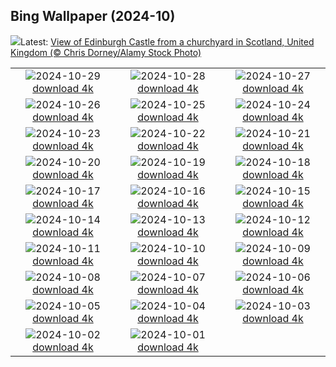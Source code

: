 ## Bing Wallpaper (2024-10)
![](https://www.bing.com/th?id=OHR.HauntedEdinburgh_EN-IN2114348431_UHD.jpg&w=1000)Latest: [View of Edinburgh Castle from a churchyard in Scotland, United Kingdom (© Chris Dorney/Alamy Stock Photo)](https://www.bing.com/th?id=OHR.HauntedEdinburgh_EN-IN2114348431_UHD.jpg)

|      |      |      |
| :----: | :----: | :----: |
|![](https://www.bing.com/th?id=OHR.GreatOwl_EN-IN1904350496_UHD.jpg&pid=hp&w=384&h=216&rs=1&c=4)2024-10-29 [download 4k](https://www.bing.com/th?id=OHR.GreatOwl_EN-IN1904350496_UHD.jpg)|![](https://www.bing.com/th?id=OHR.PumpkinMist_EN-IN1738754206_UHD.jpg&pid=hp&w=384&h=216&rs=1&c=4)2024-10-28 [download 4k](https://www.bing.com/th?id=OHR.PumpkinMist_EN-IN1738754206_UHD.jpg)|![](https://www.bing.com/th?id=OHR.PolarBearHug_EN-IN1521700160_UHD.jpg&pid=hp&w=384&h=216&rs=1&c=4)2024-10-27 [download 4k](https://www.bing.com/th?id=OHR.PolarBearHug_EN-IN1521700160_UHD.jpg)|
|![](https://www.bing.com/th?id=OHR.GhostForest_EN-IN3485758200_UHD.jpg&pid=hp&w=384&h=216&rs=1&c=4)2024-10-26 [download 4k](https://www.bing.com/th?id=OHR.GhostForest_EN-IN3485758200_UHD.jpg)|![](https://www.bing.com/th?id=OHR.GoldenTempleIN_EN-IN0200918572_UHD.jpg&pid=hp&w=384&h=216&rs=1&c=4)2024-10-25 [download 4k](https://www.bing.com/th?id=OHR.GoldenTempleIN_EN-IN0200918572_UHD.jpg)|![](https://www.bing.com/th?id=OHR.BodieCalifornia_EN-IN0325721047_UHD.jpg&pid=hp&w=384&h=216&rs=1&c=4)2024-10-24 [download 4k](https://www.bing.com/th?id=OHR.BodieCalifornia_EN-IN0325721047_UHD.jpg)|
|![](https://www.bing.com/th?id=OHR.MadameSherriCastle_EN-IN8531009013_UHD.jpg&pid=hp&w=384&h=216&rs=1&c=4)2024-10-23 [download 4k](https://www.bing.com/th?id=OHR.MadameSherriCastle_EN-IN8531009013_UHD.jpg)|![](https://www.bing.com/th?id=OHR.MonsterDoor_EN-IN9699696476_UHD.jpg&pid=hp&w=384&h=216&rs=1&c=4)2024-10-22 [download 4k](https://www.bing.com/th?id=OHR.MonsterDoor_EN-IN9699696476_UHD.jpg)|![](https://www.bing.com/th?id=OHR.AutumnCypress_EN-IN6952918183_UHD.jpg&pid=hp&w=384&h=216&rs=1&c=4)2024-10-21 [download 4k](https://www.bing.com/th?id=OHR.AutumnCypress_EN-IN6952918183_UHD.jpg)|
|![](https://www.bing.com/th?id=OHR.SmilingSloth_EN-IN6528412181_UHD.jpg&pid=hp&w=384&h=216&rs=1&c=4)2024-10-20 [download 4k](https://www.bing.com/th?id=OHR.SmilingSloth_EN-IN6528412181_UHD.jpg)|![](https://www.bing.com/th?id=OHR.DenderaTemple_EN-IN5970079053_UHD.jpg&pid=hp&w=384&h=216&rs=1&c=4)2024-10-19 [download 4k](https://www.bing.com/th?id=OHR.DenderaTemple_EN-IN5970079053_UHD.jpg)|![](https://www.bing.com/th?id=OHR.CentralParkAutumn_EN-IN5680267984_UHD.jpg&pid=hp&w=384&h=216&rs=1&c=4)2024-10-18 [download 4k](https://www.bing.com/th?id=OHR.CentralParkAutumn_EN-IN5680267984_UHD.jpg)|
|![](https://www.bing.com/th?id=OHR.KochiaJapan_EN-IN5650335355_UHD.jpg&pid=hp&w=384&h=216&rs=1&c=4)2024-10-17 [download 4k](https://www.bing.com/th?id=OHR.KochiaJapan_EN-IN5650335355_UHD.jpg)|![](https://www.bing.com/th?id=OHR.FossilsDorset_EN-IN8166306282_UHD.jpg&pid=hp&w=384&h=216&rs=1&c=4)2024-10-16 [download 4k](https://www.bing.com/th?id=OHR.FossilsDorset_EN-IN8166306282_UHD.jpg)|![](https://www.bing.com/th?id=OHR.MaraMigration_EN-IN7701830094_UHD.jpg&pid=hp&w=384&h=216&rs=1&c=4)2024-10-15 [download 4k](https://www.bing.com/th?id=OHR.MaraMigration_EN-IN7701830094_UHD.jpg)|
|![](https://www.bing.com/th?id=OHR.CocoBeach_EN-IN4417301861_UHD.jpg&pid=hp&w=384&h=216&rs=1&c=4)2024-10-14 [download 4k](https://www.bing.com/th?id=OHR.CocoBeach_EN-IN4417301861_UHD.jpg)|![](https://www.bing.com/th?id=OHR.AlcazarSeville_EN-IN3915163511_UHD.jpg&pid=hp&w=384&h=216&rs=1&c=4)2024-10-13 [download 4k](https://www.bing.com/th?id=OHR.AlcazarSeville_EN-IN3915163511_UHD.jpg)|![](https://www.bing.com/th?id=OHR.DussehraMysore_EN-IN0426603332_UHD.jpg&pid=hp&w=384&h=216&rs=1&c=4)2024-10-12 [download 4k](https://www.bing.com/th?id=OHR.DussehraMysore_EN-IN0426603332_UHD.jpg)|
|![](https://www.bing.com/th?id=OHR.QuebecDuck_EN-IN6498950304_UHD.jpg&pid=hp&w=384&h=216&rs=1&c=4)2024-10-11 [download 4k](https://www.bing.com/th?id=OHR.QuebecDuck_EN-IN6498950304_UHD.jpg)|![](https://www.bing.com/th?id=OHR.SoranoItaly_EN-IN0546705889_UHD.jpg&pid=hp&w=384&h=216&rs=1&c=4)2024-10-10 [download 4k](https://www.bing.com/th?id=OHR.SoranoItaly_EN-IN0546705889_UHD.jpg)|![](https://www.bing.com/th?id=OHR.AspensColorado_EN-IN9587734366_UHD.jpg&pid=hp&w=384&h=216&rs=1&c=4)2024-10-09 [download 4k](https://www.bing.com/th?id=OHR.AspensColorado_EN-IN9587734366_UHD.jpg)|
|![](https://www.bing.com/th?id=OHR.MototiOctopus_EN-IN8264456645_UHD.jpg&pid=hp&w=384&h=216&rs=1&c=4)2024-10-08 [download 4k](https://www.bing.com/th?id=OHR.MototiOctopus_EN-IN8264456645_UHD.jpg)|![](https://www.bing.com/th?id=OHR.ElbePhilharmonic_EN-IN7738424525_UHD.jpg&pid=hp&w=384&h=216&rs=1&c=4)2024-10-07 [download 4k](https://www.bing.com/th?id=OHR.ElbePhilharmonic_EN-IN7738424525_UHD.jpg)|![](https://www.bing.com/th?id=OHR.CoyoteGulch_EN-IN7315826699_UHD.jpg&pid=hp&w=384&h=216&rs=1&c=4)2024-10-06 [download 4k](https://www.bing.com/th?id=OHR.CoyoteGulch_EN-IN7315826699_UHD.jpg)|
|![](https://www.bing.com/th?id=OHR.ElephantTeacher_EN-IN6887174228_UHD.jpg&pid=hp&w=384&h=216&rs=1&c=4)2024-10-05 [download 4k](https://www.bing.com/th?id=OHR.ElephantTeacher_EN-IN6887174228_UHD.jpg)|![](https://www.bing.com/th?id=OHR.EuropaMoon_EN-IN7952428847_UHD.jpg&pid=hp&w=384&h=216&rs=1&c=4)2024-10-04 [download 4k](https://www.bing.com/th?id=OHR.EuropaMoon_EN-IN7952428847_UHD.jpg)|![](https://www.bing.com/th?id=OHR.TajMahalReflection_EN-IN4245237170_UHD.jpg&pid=hp&w=384&h=216&rs=1&c=4)2024-10-03 [download 4k](https://www.bing.com/th?id=OHR.TajMahalReflection_EN-IN4245237170_UHD.jpg)|
|![](https://www.bing.com/th?id=OHR.FatherGandhi_EN-IN5411891616_UHD.jpg&pid=hp&w=384&h=216&rs=1&c=4)2024-10-02 [download 4k](https://www.bing.com/th?id=OHR.FatherGandhi_EN-IN5411891616_UHD.jpg)|![](https://www.bing.com/th?id=OHR.HalfDomeYosemite_EN-IN3902421361_UHD.jpg&pid=hp&w=384&h=216&rs=1&c=4)2024-10-01 [download 4k](https://www.bing.com/th?id=OHR.HalfDomeYosemite_EN-IN3902421361_UHD.jpg)|
